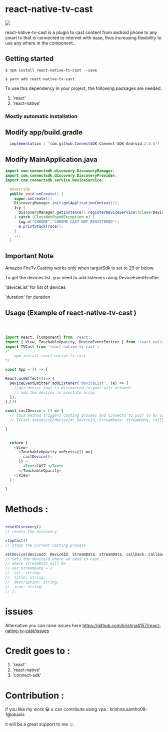 # react-native-tv-cast

![](gif)

react-native-tv-cast is a plugin to cast content from android phone to any smart tv that is connected to internet with ease, thus increasing flexibility to use any where in the component.

## Getting started

`$ npm install react-native-tv-cast --save`

`$ yarn add react-native-tv-cast`

To use this dependency in your project, the following packages are needed. 
1. 'react'
2. 'react-native'

### Mostly automatic installation

## Modify app/build.gradle
```java
  implementation ( 'com.github.ConnectSDK:Connect-SDK-Android:2.0.0')
```

## Modify MainApplication.java

  


```java
import com.connectsdk.discovery.DiscoveryManager;
import com.connectsdk.discovery.DiscoveryProvider;
import com.connectsdk.service.DeviceService;

  @Override
  public void onCreate() {
    super.onCreate();
    DiscoveryManager.init(getApplicationContext());
    try {
      DiscoveryManager.getInstance().registerDeviceService((Class<DeviceService>) Class.forName("com.connectsdk.service.CastService"), (Class<DiscoveryProvider>)Class.forName("com.connectsdk.discovery.provider.CastDiscoveryProvider"));
    } catch (ClassNotFoundException e) {
      Log.d("CHROME","CHROME CAST NOT REGISTERED");
      e.printStackTrace();
    }
    ...
  }
```
## Important Note
  Amazon FireTv Casting works only when targetSdk is set to 29 or below.
  
  To get the devices list. you need to add listeners using DeviceEventEmitter
  
  'deviceList' for list of devices 
  
  'duration' for duration


## Usage (Example of react-native-tv-cast )
```javascript



import React, {Component} from 'react';
import { View, TouchableOpacity, DeviceEventEmitter } from 'react-native';
import TVCast from 'react-native-tv-cast';
/*
    npm install react-native-tv-cast
*/

const App = () => {

React.useEffect(()=> {
  DeviceEventEmitter.addListener('deviceList', (e) => {
    //get device that is discovered in your wifi network.
    // add the devices in usestate array
  });
},[])

const castDevice = () => {
  // this method triggers casting process and connects to your tv by using identifier.
  // TVCast.setDevice(deviceId: DeviceId, StreamData: streamData, callback: CallbackType)

}

   
  return (
    <View>          
      <TouchableOpacity onPress={() =>{
        castDevice();
      }} >
        <Text>CAST </Text>
      </TouchableOpacity>
    </View>
  );
   
}

```

# Methods :

```javascript

resetDiscovery()
// resets the discovery

stopCast()
// stops the current casting process

setDevice(deviceId: DeviceId, StreamData: streamData, callback: CallbackType)
// Sets the deviceId where we need to cast.
// where streamData will be 
// var streamData = {
//  url: string;
//  title: string;
//  description: string;
//  icon: string;
// };

```
# issues
Alternative you can raise issues here https://github.com/krishna4157/react-native-tv-cast/issues

# Credit goes to : 

1. 'react'
2. 'react-native'
3. 'connect-sdk' 

# Contribution :

if you like my work 😀 u can contribute using
vpa : krishna.santho08-1@okaxis

it will be a great support to me ☺.


